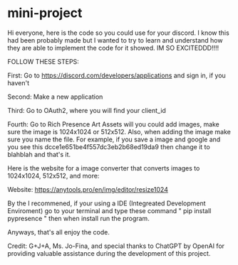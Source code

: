 # mini-project

Hi everyone, here is the code so you could use for your discord. I know this had been probably made but I wanted to try to learn and understand how they are able to implement the code for it showed. IM SO EXCITEDDD!!!!

FOLLOW THESE STEPS:

First: Go to https://discord.com/developers/applications and sign in, if you haven't 

Second: Make a new application 

Third: Go to OAuth2, where you will find your client_id 

Fourth: Go to Rich Presence Art Assets will you could add images, make sure the image is 1024x1024 or 512x512. Also, when adding the image make sure you name the file. For example, if you save a image and google and you see this dcce1e651be4f557dc3eb2b68ed19da9 then change it to blahblah and that's it.

Here is the website for a image converter that converts images to 1024x1024, 512x512, and more:

Website: https://anytools.pro/en/img/editor/resize1024

By the I recommened, if your using a IDE (Integreated Development Enviroment) go to your terminal and type these command " pip install pypresence " then when install run the program. 

Anyways, that's all enjoy the code. 

Credit: G+J+A, Ms. Jo-Fina, and special thanks to ChatGPT by OpenAI for providing valuable assistance during the development of this project.
